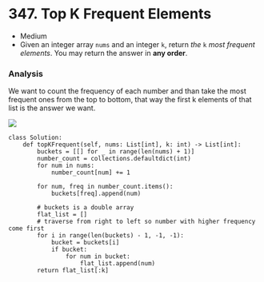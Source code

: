 # 347. Top K Frequent Elements

* Medium
*   Given an integer array `nums` and an integer `k`, return _the_ `k` _most frequent elements_. You may return the answer in **any order**.



### Analysis&#x20;

We want to count the frequency of each number and than take the most frequent ones from the top to bottom, that way the first k elements of that list is the answer we want.&#x20;

![](<../../../../.gitbook/assets/image (183).png>)

```
class Solution:
    def topKFrequent(self, nums: List[int], k: int) -> List[int]:
        buckets = [[] for _ in range(len(nums) + 1)]
        number_count = collections.defaultdict(int)
        for num in nums:
            number_count[num] += 1
            
        for num, freq in number_count.items():
            buckets[freq].append(num)
        
        # buckets is a double array
        flat_list = []
        # traverse from right to left so number with higher frequency come first
        for i in range(len(buckets) - 1, -1, -1):
            bucket = buckets[i]
            if bucket:
                for num in bucket:
                    flat_list.append(num)
        return flat_list[:k]
```
